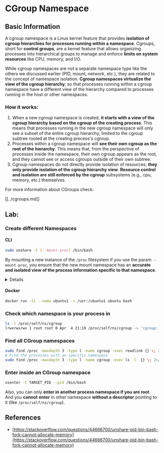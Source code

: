 # CGroup Namespace

## Basic Information

A cgroup namespace is a Linux kernel feature that provides **isolation of cgroup hierarchies for processes running within a namespace**. Cgroups, short for **control groups**, are a kernel feature that allows organizing processes into hierarchical groups to manage and enforce **limits on system resources** like CPU, memory, and I/O.

While cgroup namespaces are not a separate namespace type like the others we discussed earlier (PID, mount, network, etc.), they are related to the concept of namespace isolation. **Cgroup namespaces virtualize the view of the cgroup hierarchy**, so that processes running within a cgroup namespace have a different view of the hierarchy compared to processes running in the host or other namespaces.

### How it works:

1. When a new cgroup namespace is created, **it starts with a view of the cgroup hierarchy based on the cgroup of the creating process**. This means that processes running in the new cgroup namespace will only see a subset of the entire cgroup hierarchy, limited to the cgroup subtree rooted at the creating process's cgroup.
2. Processes within a cgroup namespace will **see their own cgroup as the root of the hierarchy**. This means that, from the perspective of processes inside the namespace, their own cgroup appears as the root, and they cannot see or access cgroups outside of their own subtree.
3. Cgroup namespaces do not directly provide isolation of resources; **they only provide isolation of the cgroup hierarchy view**. **Resource control and isolation are still enforced by the cgroup** subsystems (e.g., cpu, memory, etc.) themselves.

For more information about CGroups check:

[[../cgroups.md]]

## Lab:

### Create different Namespaces

#### CLI

```bash
sudo unshare -C [--mount-proc] /bin/bash
```

By mounting a new instance of the `/proc` filesystem if you use the param `--mount-proc`, you ensure that the new mount namespace has an **accurate and isolated view of the process information specific to that namespace**.

<details>

**Error: bash: fork: Cannot allocate memory**

When `unshare` is executed without the `-f` option, an error is encountered due to the way Linux handles new PID (Process ID) namespaces. The key details and the solution are outlined below:

1. **Problem Explanation**:

   - The Linux kernel allows a process to create new namespaces using the `unshare` system call. However, the process that initiates the creation of a new PID namespace (referred to as the "unshare" process) does not enter the new namespace; only its child processes do.
   - Running `%unshare -p /bin/bash%` starts `/bin/bash` in the same process as `unshare`. Consequently, `/bin/bash` and its child processes are in the original PID namespace.
   - The first child process of `/bin/bash` in the new namespace becomes PID 1. When this process exits, it triggers the cleanup of the namespace if there are no other processes, as PID 1 has the special role of adopting orphan processes. The Linux kernel will then disable PID allocation in that namespace.

2. **Consequence**:

   - The exit of PID 1 in a new namespace leads to the cleaning of the `PIDNS_HASH_ADDING` flag. This results in the `alloc_pid` function failing to allocate a new PID when creating a new process, producing the "Cannot allocate memory" error.

3. **Solution**:
   - The issue can be resolved by using the `-f` option with `unshare`. This option makes `unshare` fork a new process after creating the new PID namespace.
   - Executing `%unshare -fp /bin/bash%` ensures that the `unshare` command itself becomes PID 1 in the new namespace. `/bin/bash` and its child processes are then safely contained within this new namespace, preventing the premature exit of PID 1 and allowing normal PID allocation.

By ensuring that `unshare` runs with the `-f` flag, the new PID namespace is correctly maintained, allowing `/bin/bash` and its sub-processes to operate without encountering the memory allocation error.

</details>

#### Docker

```bash
docker run -ti --name ubuntu1 -v /usr:/ubuntu1 ubuntu bash
```

### Check which namespace is your process in

```bash
ls -l /proc/self/ns/cgroup
lrwxrwxrwx 1 root root 0 Apr  4 21:19 /proc/self/ns/cgroup -> 'cgroup:[4026531835]'
```

### Find all CGroup namespaces

```bash
sudo find /proc -maxdepth 3 -type l -name cgroup -exec readlink {} \; 2>/dev/null | sort -u
# Find the processes with an specific namespace
sudo find /proc -maxdepth 3 -type l -name cgroup -exec ls -l  {} \; 2>/dev/null | grep <ns-number>
```

### Enter inside an CGroup namespace

```bash
nsenter -C TARGET_PID --pid /bin/bash
```

Also, you can only **enter in another process namespace if you are root**. And you **cannot** **enter** in other namespace **without a descriptor** pointing to it (like `/proc/self/ns/cgroup`).

## References

- [https://stackoverflow.com/questions/44666700/unshare-pid-bin-bash-fork-cannot-allocate-memory](https://stackoverflow.com/questions/44666700/unshare-pid-bin-bash-fork-cannot-allocate-memory)

